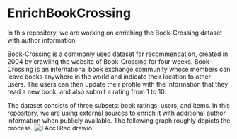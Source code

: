 # EnrichBookCrossing
In this repository, we are working on enriching the Book-Crossing dataset with author information. 

Book-Crossing is a commonly used dataset for recommendation, created in 2004 by crawling the website of Book-Crossing for four weeks. Book-Crossing is an international book exchange community whose members can leave books anywhere in the world and indicate their location to other users. The users can then update their profile with the information that they read a new book, and also submit a rating from 1 to 10. 

The dataset consists of three subsets: book ratings, users, and items. In this repository, we are using external sources to enrich it with additional author information when publicly available. The following graph roughly depicts the process.
![FAccTRec drawio](https://user-images.githubusercontent.com/43424135/183620872-64a1ef40-2b38-4536-9cee-a6cf2b02dbc2.png)
